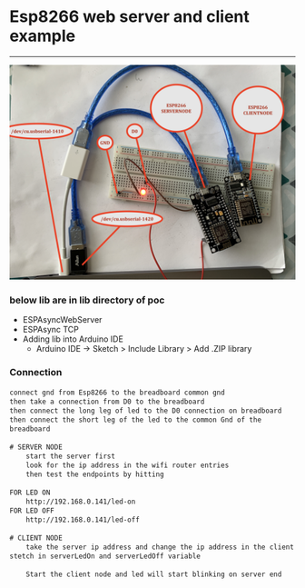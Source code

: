 # Esp8266 web server and client example 

---

![img](https://github.com/adarshkumarsingh83/arduino/blob/master/APPLICATION/esp8266-web-server-client/poc-connection.JPG)
### below lib are in lib directory of poc 
- ESPAsyncWebServer
- ESPAsync TCP
- Adding lib into Arduino IDE 
	- Arduino IDE -> Sketch > Include Library > Add .ZIP library


### Connection 
```
connect gnd from Esp8266 to the breadboard common gnd 
then take a connection from D0 to the breadboard 
then connect the long leg of led to the D0 connection on breadboard 
then connect the short leg of the led to the common Gnd of the breadboard 

# SERVER NODE
	start the server first 
	look for the ip address in the wifi router entries 
	then test the endpoints by hitting 

FOR LED ON 
	http://192.168.0.141/led-on
FOR LED OFF 
	http://192.168.0.141/led-off

# CLIENT NODE 
	take the server ip address and change the ip address in the client stetch in serverLedOn and serverLedOff variable

    Start the client node and led will start blinking on server end 
```